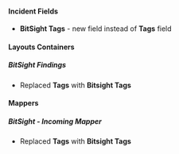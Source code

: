 
#### Incident Fields
- **BitSight Tags** - new field instead of **Tags** field

#### Layouts Containers
##### BitSight Findings
- Replaced **Tags** with **Bitsight Tags**

#### Mappers
##### BitSight - Incoming Mapper
- Replaced **Tags** with **Bitsight Tags**
